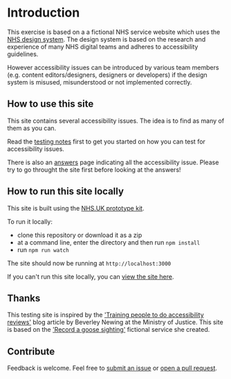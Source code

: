 # Introduction

This exercise is based on a a fictional NHS service website which uses the [NHS design system](https://service-manual.nhs.uk/design-system). The design system is based on the research and experience of many NHS digital teams and adheres to accessibility guidelines.

However accessibility issues can be introduced by various team members (e.g. content editors/designers, designers or developers) if the design system is misused, misunderstood or not implemented correctly.


## How to use this site
This site contains several accessibility issues. The idea is to find as many of them as you can.

Read the [testing notes](https://nhs-accessibility.herokuapp.com/service/testing-notes) first to get you started on how you can test for accessibility issues.

There is also an [answers](https://nhs-accessibility.herokuapp.com/service/answers) page indicating all the accessibility issue. Please try to go throught the site first before looking at the answers!</p>


## How to run this site locally
This site is built using the [NHS.UK prototype kit](http://nhsuk-prototype-kit.azurewebsites.net/docs)</a>.

To run it locally:
- clone this repository or download it as a zip
- at a command line, enter the directory and then run `npm install`
- run `npm run watch`

The site should now be running at `http://localhost:3000`


If you can't run this site locally, you can [view the site here](https://nhs-accessibility.herokuapp.com/).

## Thanks
This testing site is inspired by the ['Training people to do accessibility reviews'](https://accessibility.blog.gov.uk/2020/01/14/training-people-to-do-accessibility-reviews/) blog article by Beverley Newing at the Ministry of Justice. This site is based on the ['Record a goose sighting'](https://record-a-goose-sighting.herokuapp.com/) fictional service she created.


## Contribute
Feedback is welcome. Feel free to [submit an issue](https://github.com/mcheung-nhs/accessibility-testing/issues) or [open a pull request](https://github.com/mcheung-nhs/accessibility-testing/pulls).
